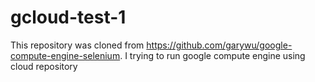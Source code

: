 # gcloud-test-1
This repository was cloned from https://github.com/garywu/google-compute-engine-selenium. I trying to run google compute engine using cloud repository
